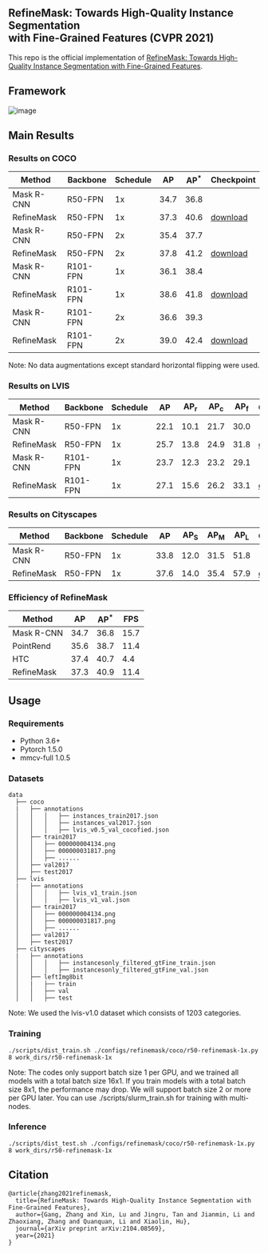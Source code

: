 ## RefineMask: Towards High-Quality Instance Segmentation <br>with Fine-Grained Features (CVPR 2021)

This repo is the official implementation of [RefineMask: Towards High-Quality Instance Segmentation with Fine-Grained Features](https://arxiv.org/abs/2104.08569).

## Framework
![image](https://user-images.githubusercontent.com/79979076/112595320-394a7280-8e45-11eb-90b1-3164accd0518.png)

## Main Results

### Results on COCO
Method | Backbone | Schedule | AP | AP<sup>*</sup> | Checkpoint
------ | -------- | -------- | -- | -------------- | ----------
Mask R-CNN | R50-FPN | 1x | 34.7 | 36.8 |
RefineMask | R50-FPN | 1x | 37.3 | 40.6 | [download](https://drive.google.com/file/d/1ad7YewfVLJIZa_xErCW4qJBzwS4yKCnS/view?usp=sharing)
Mask R-CNN | R50-FPN | 2x | 35.4 | 37.7
RefineMask | R50-FPN | 2x | 37.8 | 41.2 | [download](https://drive.google.com/file/d/1-UuTjM9b3EfINqgGH0jyJ9uWJ3P2_wgy/view?usp=sharing)
Mask R-CNN | R101-FPN | 1x | 36.1 | 38.4 |
RefineMask | R101-FPN | 1x | 38.6 | 41.8 | [download](https://drive.google.com/file/d/1JcpfBzXhrSWa4MwH0LFQ575WIYxCdUyz/view?usp=sharing)
Mask R-CNN | R101-FPN | 2x | 36.6 | 39.3
RefineMask | R101-FPN | 2x | 39.0 | 42.4 | [download](https://drive.google.com/file/d/1W6jdqziYqAqiyYide9SxvHE2y79A0KJC/view?usp=sharing)

Note: No data augmentations except standard horizontal flipping were used.

### Results on LVIS
Method | Backbone | Schedule | AP | AP<sub>r</sub> | AP<sub>c</sub> | AP<sub>f</sub> | Checkpoint
------ | -------- | -------- | -- | -------------- | -------------- | -------------- | ----------
Mask R-CNN | R50-FPN | 1x | 22.1 | 10.1 | 21.7 | 30.0
RefineMask | R50-FPN | 1x | 25.7 | 13.8 | 24.9 | 31.8 | [download](https://drive.google.com/file/d/1t10bX0S6II-PNdOP1z_hmXHs7K3fhJdv/view?usp=sharing)
Mask R-CNN | R101-FPN | 1x | 23.7 | 12.3 | 23.2 | 29.1
RefineMask | R101-FPN | 1x | 27.1| 15.6 | 26.2 | 33.1 | [download](https://drive.google.com/file/d/13cLKIFwlMg_QSAuXHEwISehm4PlB95eC/view?usp=sharing)

### Results on Cityscapes
Method | Backbone | Schedule | AP | AP<sub>S</sub> | AP<sub>M</sub> | AP<sub>L</sub> | Checkpoint
------ | -------- | -------- | -- | -------------- | -------------- | -------------- | ----------
Mask R-CNN | R50-FPN | 1x | 33.8 | 12.0 | 31.5 | 51.8
RefineMask | R50-FPN | 1x | 37.6 | 14.0 | 35.4 | 57.9 | [download](https://drive.google.com/file/d/1hEXRl2zqC0rUyKixU1FLoFTlNLqWvUCE/view?usp=sharing)

### Efficiency of RefineMask
Method | AP | AP<sup>*</sup> | FPS
------ | -- | -------------- | ---
Mask R-CNN | 34.7 | 36.8 | 15.7
PointRend | 35.6 | 38.7 | 11.4
HTC | 37.4 | 40.7 | 4.4
RefineMask | 37.3 | 40.9 | 11.4


## Usage

### Requirements
* Python 3.6+
* Pytorch 1.5.0
* mmcv-full 1.0.5

### Datasets
    data
      ├── coco
      |   ├── annotations
      │   │   │   ├── instances_train2017.json
      │   │   │   ├── instances_val2017.json
      │   │   │   ├── lvis_v0.5_val_cocofied.json
      │   ├── train2017
      │   │   ├── 000000004134.png
      │   │   ├── 000000031817.png
      │   │   ├── ......
      │   ├── val2017
      │   ├── test2017
      ├── lvis
      |   ├── annotations
      │   │   │   ├── lvis_v1_train.json
      │   │   │   ├── lvis_v1_val.json
      │   ├── train2017
      │   │   ├── 000000004134.png
      │   │   ├── 000000031817.png
      │   │   ├── ......
      │   ├── val2017
      │   ├── test2017
      ├── cityscapes
      |   ├── annotations
      │   │   │   ├── instancesonly_filtered_gtFine_train.json
      │   │   │   ├── instancesonly_filtered_gtFine_val.json
      │   ├── leftImg8bit
      │   |   ├── train
      │   │   ├── val
      │   │   ├── test

Note: We used the lvis-v1.0 dataset which consists of 1203 categories.

### Training
```
./scripts/dist_train.sh ./configs/refinemask/coco/r50-refinemask-1x.py 8 work_dirs/r50-refinemask-1x
```
Note: The codes only support batch size 1 per GPU, and we trained all models with a total batch size 16x1. If you train models with a total batch size 8x1, the performance may drop. We will support batch size 2 or more per GPU later. You can use ./scripts/slurm_train.sh for training with multi-nodes.

### Inference
```
./scripts/dist_test.sh ./configs/refinemask/coco/r50-refinemask-1x.py 8 work_dirs/r50-refinemask-1x
```

## Citation
```
@article{zhang2021refinemask,
  title={RefineMask: Towards High-Quality Instance Segmentation with Fine-Grained Features},
  author={Gang, Zhang and Xin, Lu and Jingru, Tan and Jianmin, Li and Zhaoxiang, Zhang and Quanquan, Li and Xiaolin, Hu},
  journal={arXiv preprint arXiv:2104.08569},
  year={2021}
}
```
